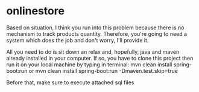 # onlinestore

Based on situation, I think you run into this problem because there is no mechanism to track products quantity. Therefore, you're going to need a system which does the job and don't worry, I'll provide it.

All you need to do is sit down an relax and, hopefully, java and maven already installed in your computer.
If so, you have to clone this project then run it on your local machine by typing in terminal:
mvn clean install spring-boot:run or mvn clean install spring-boot:run -Dmaven.test.skip=true

Before that, make sure to execute attached sql files
